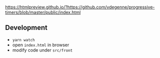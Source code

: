 https://htmlpreview.github.io/?https://github.com/vdegenne/progressive-timers/blob/master/public/index.html

## Development

- `yarn watch`
- open `index.html` in browser
- modify code under `src/front`
